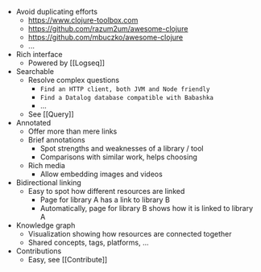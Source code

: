 - Avoid duplicating efforts
	- https://www.clojure-toolbox.com
	- https://github.com/razum2um/awesome-clojure
	- https://github.com/mbuczko/awesome-clojure
	- ...
- Rich interface
	- Powered by [[Logseq]]
- Searchable
	- Resolve complex questions
		- `Find an HTTP client, both JVM and Node friendly`
		- `Find a Datalog database compatible with Babashka`
		- ...
	- See [[Query]]
- Annotated
	- Offer more than mere links
	- Brief annotations
		- Spot strengths and weaknesses of a library / tool
		- Comparisons with similar work, helps choosing
	- Rich media
		- Allow embedding images and videos
- Bidirectional linking
	- Easy to spot how different resources are linked
		- Page for library A has a link to library B
		- Automatically, page for library B shows how it is linked to library A
- Knowledge graph
	- Visualization showing how resources are connected together
	- Shared concepts, tags, platforms, ...
- Contributions
	- Easy, see [[Contribute]]